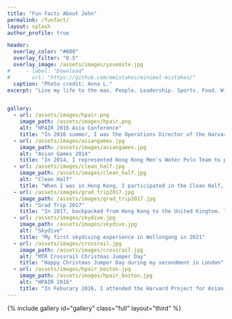 ```yaml
---
title: "Fun Facts About John"
permalink: /funfact/
layout: splash
author_profile: true

header:
  overlay_color: "#000"
  overlay_filter: "0.5"
  overlay_image: /assets/images/yosemite.jpg
#     - label: "Download"
#       url: "https://github.com/mmistakes/minimal-mistakes/"
  caption: "Photo credit: Anna L."
excerpt: "Live my life to the max. People. Leadership. Sports. Food. Wine. A picture paints a thousand words. Hover the photos for more info"


gallery:
  - url: /assets/images/hpair.png
    image_path: /assets/images/hpair.png
    alt: "HPAIR 2016 Asia Conference"
    title: "In 2016 summer, I was the Operations Director of the Harvard Project for Asian and Internation Relation (HPAIR) 2016 Asia Conference. Representing The Chinese University of Hong Kong (CUHK), my teammates and I held the biggest student conference in CUHK campus."
  - url: /assets/images/asiangames.jpg
    image_path: /assets/images/asiangames.jpg
    alt: "Asian Games 2014"
    title: "In 2014, I represented Hong Kong Men's Water Polo Team to participate the Incheon Asian Games 2014. The picture was taken before the opening ceremony. Walking on the stage and seeing 30,000 audience cheering for you is indescribably thrilling."
  - url: /assets/images/clean_half.jpg
    image_path: /assets/images/clean_half.jpg
    alt: "Clean Half"
    title: "When I was in Hong Kong, I participated in the Clean Half, which is a 15km swimming relay from Stanley Beach to Repulase Bay. We aimed to raise the awareness of the public about ocean protection."
  - url: /assets/images/grad_trip2017.jpg
    image_path: /assets/images/grad_trip2017.jpg
    alt: "Grad Trip 2017"
    title: "In 2017, backpacked from Hong Kong to the United Kingtom. Taking various transportation, my friend and I completed the "Mainland China-Tran-Siberian-Railway-Europe" journey in 45 days."
  - url: /assets/images/skydive.jpg
    image_path: /assets/images/skydive.jpg
    alt: "Skydive"
    title: "My first skydiving experience in Wollongong in 2021"
  - url: /assets/images/crossrail.jpg
    image_path: /assets/images/crossrail.jpg
    alt: "MTR Crossrail Christmas Jumper Day"
    title: "Happy Christmas Jumper Day during my secondment in London"
  - url: /assets/images/hpair_boston.jpg
    image_path: /assets/images/hpair_boston.jpg
    alt: "HPAIR 2016"
    title: "In Feburary 2016, I attended the Harvard Project for Asian and Internation Relation (HPAIR) Conference at Havard University. As a delegate in the Corporate Leadership stream, I had the great opportunity to learn from industry leaders about management and exchange ideas with other delegates around the world."
---
```


{% include gallery id="gallery" class="full" layout="third" %}